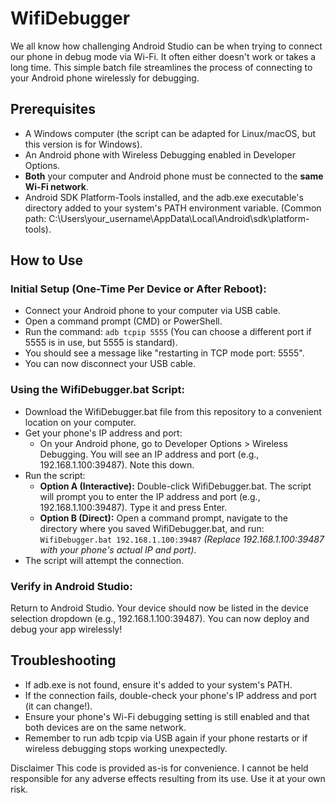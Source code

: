 # WifiDebugger
We all know how challenging Android Studio can be when trying to connect our phone in debug mode via Wi-Fi. It often either doesn't work or takes a long time. This simple batch file streamlines the process of connecting to your Android phone wirelessly for debugging.

## Prerequisites
- A Windows computer (the script can be adapted for Linux/macOS, but this version is for Windows).
- An Android phone with Wireless Debugging enabled in Developer Options.
- **Both** your computer and Android phone must be connected to the **same Wi-Fi network**.
- Android SDK Platform-Tools installed, and the adb.exe executable's directory added to your system's PATH environment variable. (Common path: C:\Users\your_username\AppData\Local\Android\sdk\platform-tools).

## How to Use
### Initial Setup (One-Time Per Device or After Reboot):
- Connect your Android phone to your computer via USB cable.
- Open a command prompt (CMD) or PowerShell.
- Run the command: `adb tcpip 5555` (You can choose a different port if 5555 is in use, but 5555 is standard).
- You should see a message like "restarting in TCP mode port: 5555".
- You can now disconnect your USB cable.

### Using the WifiDebugger.bat Script:
- Download the WifiDebugger.bat file from this repository to a convenient location on your computer.
- Get your phone's IP address and port:
  - On your Android phone, go to Developer Options > Wireless Debugging. You will see an IP address and port (e.g., 192.168.1.100:39487). Note this down.
- Run the script:
  - **Option A (Interactive):** Double-click WifiDebugger.bat. The script will prompt you to enter the IP address and port (e.g., 192.168.1.100:39487). Type it and press Enter.
  - **Option B (Direct):** Open a command prompt, navigate to the directory where you saved WifiDebugger.bat, and run: `WifiDebugger.bat 192.168.1.100:39487` *(Replace 192.168.1.100:39487 with your phone's actual IP and port)*.
- The script will attempt the connection.

### Verify in Android Studio:
Return to Android Studio. 
Your device should now be listed in the device selection dropdown (e.g., 192.168.1.100:39487). You can now deploy and debug your app wirelessly!

## Troubleshooting
- If adb.exe is not found, ensure it's added to your system's PATH.
- If the connection fails, double-check your phone's IP address and port (it can change!).
- Ensure your phone's Wi-Fi debugging setting is still enabled and that both devices are on the same network.
- Remember to run adb tcpip via USB again if your phone restarts or if wireless debugging stops working unexpectedly.

Disclaimer
This code is provided as-is for convenience. I cannot be held responsible for any adverse effects resulting from its use. Use it at your own risk.
